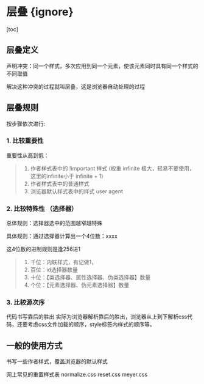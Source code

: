 # 层叠 {ignore}

[toc]

## 层叠定义
声明冲突：同一个样式，多次应用到同一个元素，使该元素同时具有同一个样式的不同取值

解决这种冲突的过程就叫层叠，这是浏览器自动处理的过程

## 层叠规则
按步骤依次进行: 
### 1. 比较重要性
重要性从高到低：
> 1. 作者样式表中的 !important 样式 (权重 infinite 极大，轻易不要使用，这里的infinite小于 infinite + 1)
> 2. 作者样式表中的普通样式
> 3. 浏览器默认样式表中的样式 user agent

### 2. 比较特殊性 （选择器）

总体规则：选择器选中的范围越窄越特殊

具体规则：通过选择器计算出一个4位数：xxxx

这4位数的进制规则是逢256进1

> 1. 千位：内联样式，有记做1，
> 2. 百位：id选择器数量
> 3. 十位：【类选择器、属性选择器、伪类选择器】数量
> 4. 个位：【元素选择器、伪元素选择器】数量

### 3. 比较源次序

代码书写靠后的胜出
实际为浏览器解析靠后的胜出，浏览器从上到下解析css代码，还要考虑css文件加载的顺序，style标签内样式的顺序等。


## 一般的使用方式

书写一些作者样式，覆盖浏览器的默认样式

网上常见的重置样式表
normalize.css
reset.css
meyer.css